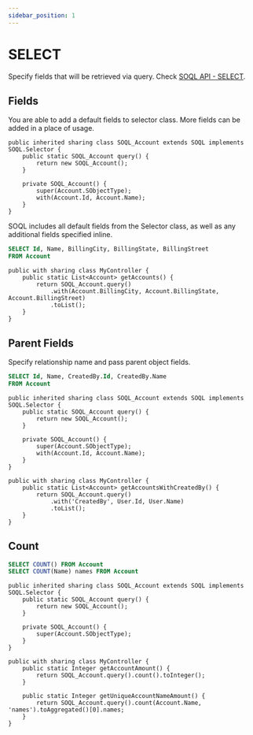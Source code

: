 ```yaml
---
sidebar_position: 1
---
```


# SELECT

Specify fields that will be retrieved via query. Check [SOQL API - SELECT](../../api/standard-soql/soql.md#select).

## Fields

You are able to add a default fields to selector class. More fields can be added in a place of usage.

```apex
public inherited sharing class SOQL_Account extends SOQL implements SOQL.Selector {
    public static SOQL_Account query() {
        return new SOQL_Account();
    }

    private SOQL_Account() {
        super(Account.SObjectType);
        with(Account.Id, Account.Name);
    }
}
```

SOQL includes all default fields from the Selector class, as well as any additional fields specified inline.

```sql
SELECT Id, Name, BillingCity, BillingState, BillingStreet
FROM Account
```

```apex
public with sharing class MyController {
    public static List<Account> getAccounts() {
        return SOQL_Account.query()
            .with(Account.BillingCity, Account.BillingState, Account.BillingStreet)
            .toList();
    }
}
```

## Parent Fields

Specify relationship name and pass parent object fields.

```sql
SELECT Id, Name, CreatedBy.Id, CreatedBy.Name
FROM Account
```
```apex
public inherited sharing class SOQL_Account extends SOQL implements SOQL.Selector {
    public static SOQL_Account query() {
        return new SOQL_Account();
    }

    private SOQL_Account() {
        super(Account.SObjectType);
        with(Account.Id, Account.Name);
    }
}

public with sharing class MyController {
    public static List<Account> getAccountsWithCreatedBy() {
        return SOQL_Account.query()
            .with('CreatedBy', User.Id, User.Name)
            .toList();
    }
}
```

## Count

```sql
SELECT COUNT() FROM Account
SELECT COUNT(Name) names FROM Account
```

```apex
public inherited sharing class SOQL_Account extends SOQL implements SOQL.Selector {
    public static SOQL_Account query() {
        return new SOQL_Account();
    }

    private SOQL_Account() {
        super(Account.SObjectType);
    }
}
```

```apex
public with sharing class MyController {
    public static Integer getAccountAmount() {
        return SOQL_Account.query().count().toInteger();
    }

    public static Integer getUniqueAccountNameAmount() {
        return SOQL_Account.query().count(Account.Name, 'names').toAggregated()[0].names;
    }
}
```
